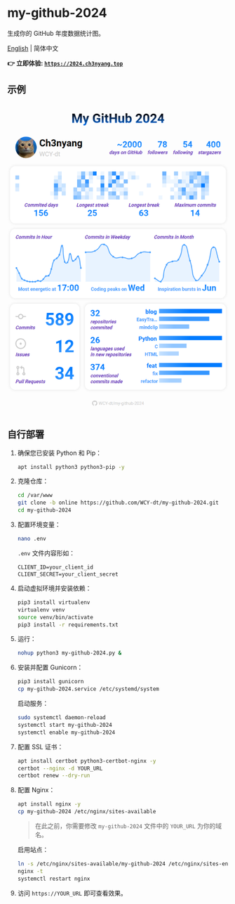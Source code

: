# my-github-2024

生成你的 GitHub 年度数据统计图。

[English](README.md) | 简体中文

**👉 立即体验: [`https://2024.ch3nyang.top`](https://2024.ch3nyang.top)**

## 示例

![example](example.png)

## 自行部署

1. 确保您已安装 Python 和 Pip：

    ```bash
    apt install python3 python3-pip -y
    ```

2. 克隆仓库：

    ```bash
    cd /var/www
    git clone -b online https://github.com/WCY-dt/my-github-2024.git
    cd my-github-2024
    ```

3. 配置环境变量：

    ```bash
    nano .env
    ```

    `.env` 文件内容形如：

    ```env
    CLIENT_ID=your_client_id
    CLIENT_SECRET=your_client_secret
    ```

4. 启动虚拟环境并安装依赖：

    ```bash
    pip3 install virtualenv
    virtualenv venv
    source venv/bin/activate
    pip3 install -r requirements.txt
    ```

5. 运行：

    ```bash
    nohup python3 my-github-2024.py &
    ```

6. 安装并配置 Gunicorn：

    ```bash
    pip3 install gunicorn
    cp my-github-2024.service /etc/systemd/system
    ```

    启动服务：

    ```bash
    sudo systemctl daemon-reload
    systemctl start my-github-2024
    systemctl enable my-github-2024
    ```

7. 配置 SSL 证书：

    ```bash
    apt install certbot python3-certbot-nginx -y
    certbot --nginx -d YOUR_URL
    certbot renew --dry-run
    ```

8. 配置 Nginx：

    ```bash
    apt install nginx -y
    cp my-github-2024 /etc/nginx/sites-available
    ```

    > 在此之前，你需要修改 `my-github-2024` 文件中的 `YOUR_URL` 为你的域名。

    启用站点：

    ```bash
    ln -s /etc/nginx/sites-available/my-github-2024 /etc/nginx/sites-enabled
    nginx -t
    systemctl restart nginx
    ```

9. 访问 `https://YOUR_URL` 即可查看效果。
